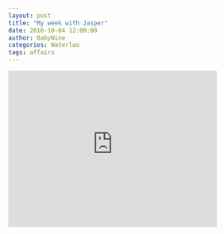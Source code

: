 ```yaml
---
layout: post
title: "My week with Jasper"
date: 2016-10-04 12:00:00
author: BabyNine
categories: Waterloo
tags: affairs
---
```



<iframe width="420" height="315" src="http://www.youtube.com/embed/dQw4w9WgXcQ" frameborder="0" allowfullscreen></iframe>
